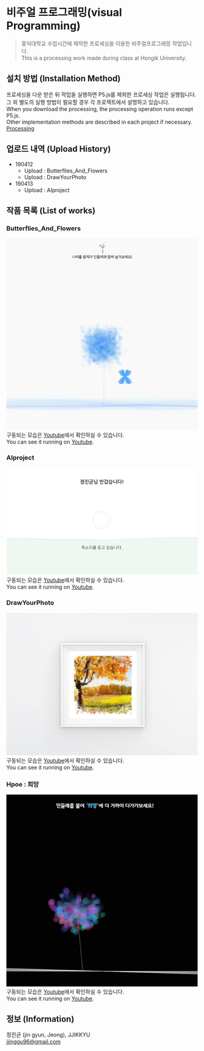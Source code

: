 # 비주얼 프로그래밍(visual Programming)
> 홍익대학교 수업시간에 제작한 프로세싱을 이용한 비주얼프로그래밍 작업입니다.  
> This is a processing work made during class at Hongik University.  
  
## 설치 방법 (Installation Method)

프로세싱을 다운 받은 뒤 작업을 실행하면 P5.js를 제외한 프로세싱 작업은 실행됩니다.  
그 외 별도의 실행 방법이 필요할 경우 각 프로젝트에서 설명하고 있습니다.  
When you download the processing, the processing operation runs except P5.js.  
Other implementation methods are described in each project if necessary.  
[Processing](https://processing.org/)
  
## 업로드 내역 (Upload History)

* 190412
    * Upload : Butterflies_And_Flowers
    * Upload : DrawYourPhoto
* 190413
    * Upload : AIproject
  
## 작품 목록 (List of works)
  
### Butterflies_And_Flowers

![butterfliesAndFlowersImages](./181029_Butterflies_And_Flowers/img/1.jpg)  
구동되는 모습은 [Youtube](https://www.youtube.com/watch?v=l9yPad29zv0)에서 확인하실 수 있습니다.  
You can see it running on [Youtube](https://www.youtube.com/watch?v=l9yPad29zv0).  

### AIproject

![AIproject1](./181213_AIproject/img/2.jpg)  
구동되는 모습은 [Youtube](https://www.youtube.com/watch?v=R6CeMo8WluY)에서 확인하실 수 있습니다.  
You can see it running on [Youtube](https://www.youtube.com/watch?v=R6CeMo8WluY).  

### DrawYourPhoto

![drawYourPhotoImages](./190411_DrawYourPhoto/img/1.jpg)  
구동되는 모습은 [Youtube](https://www.youtube.com/watch?v=q8hBu7vh1_g)에서 확인하실 수 있습니다.  
You can see it running on [Youtube](https://www.youtube.com/watch?v=q8hBu7vh1_g).  
  

### Hpoe : 희망
  
![HopeImages](./190522_Hope/img/1.jpg)  
구동되는 모습은 [Youtube](https://www.youtube.com/watch?v=nQX80HPWdNE)에서 확인하실 수 있습니다.  
You can see it running on [Youtube](https://www.youtube.com/watch?v=nQX80HPWdNE).  

## 정보 (Information)

정진균 (jin gyun, Jeong), JJIKKYU  
jjinggu96@gmail.com  


